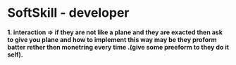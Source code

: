 # SoftSkill - developer
<b>
1. interaction => if they are not like a plane and they are exacted then ask to give you plane and how to implement this way may be they proform batter rether then monetring every time .(give some preeform to they do it self).
</b>
<br>